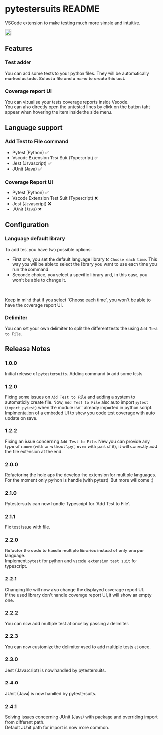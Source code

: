 # pytestersuits README

VSCode extension to make testing much more simple and intuitive.

<a href='https://ko-fi.com/e_jacques' target='_blank' title='support: https://ko-fi.com/e_jacques'>
  <img height='24' style='border:0px;height:20px;' src='https://az743702.vo.msecnd.net/cdn/kofi3.png?v=2' alt='https://ko-fi.com/e_jacques' /></a>

## Features

### Test adder
You can add some tests to your python files. They will be automatically marked as todo.
Select a file and a name to create this test.

### Coverage report UI
You can vizualise your tests coverage reports inside Vscode. <br>
You can also directly open the untested lines by click on the button taht appear when hovering the item inside the side menu.

## Language support

### Add Test to File command
- Pytest (Python) ✅
- Vscode Extension Test Suit (Typescript) ✅
- Jest (Javascript) ✅
- JUnit (Java) ✅

### Coverage Report UI
- Pytest (Python) ✅
- Vscode Extension Test Suit (Typescript) ❌
- Jest (Javascript) ❌
- JUnit (Java) ❌

## Configuration

### Language default library

To add test you have two possible options:
- First one, you set the default language library to `Choose each time`. This way you will be able to select the library you want to use each time you run the command.
- Seconde choice, you select a specific library and, in this case, you won't be able to change it. 
<br>
<br>
Keep in mind that if you select `Choose each time`, you won't be able to have the coverage report UI.

### Delimiter

You can set your own delimiter to split the different tests the using `Add Test to File`.

## Release Notes

### 1.0.0

Initial release of `pytestersuits`.
Adding command to add some tests

### 1.2.0

Fixing some issues on `Add Test to File` and adding a system to automaticlly create file.
Now, `Add Test to File` also auto import `pytest` (`import pytest`) when the module isn't already imported in python script.
<br>
Implmentation of a embeded UI to show you code test coverage with auto update on save.

### 1.2.2

Fixing an issue concerning `Add Test to File`.
New you can provide any type of name (with or without '.py', even with part of it), it will correctly add the file extension at the end.

### 2.0.0

Refactoring the hole app the develop the extension for multiple languages.
For the moment only python is handle (with pytest). But more will come ;)

### 2.1.0

Pytestersuits can now handle Typescript for 'Add Test to File'.

### 2.1.1

Fix test issue with file.

### 2.2.0

Refactor the code to handle multiple libraries instead of only one per language. <br>
Implement `pytest` for python and `vscode extension test suit` for typescript.

### 2.2.1

Changing file will now also change the displayed coverage report UI. <br>
If the used library don't handle coverage report UI, it will show an empty one.

### 2.2.2

You can now add multiple test at once by passing a delimiter.

### 2.2.3

You can now customize the delimiter used to add multiple tests at once.

### 2.3.0

Jest (Javascript) is now handled by pytestersuits.

### 2.4.0

JUnit (Java) is now handled by pytestersuits.

### 2.4.1

Solving issues concerning JUnit (Java) with package and overriding import from different path.<br>
Default JUnit path for import is now more common.